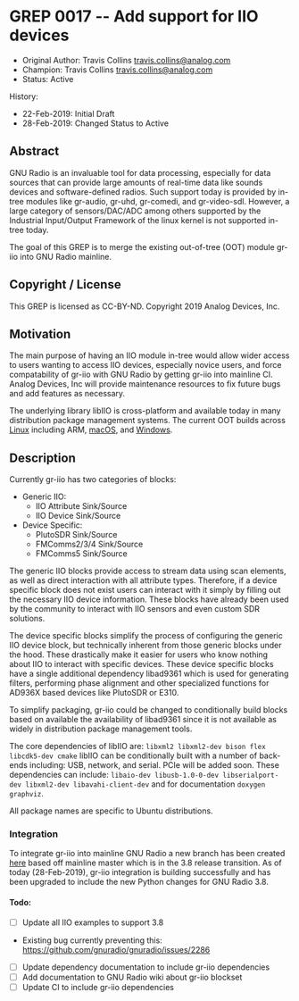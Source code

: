# GREP 0017 -- Add support for IIO devices

- Original Author: Travis Collins <travis.collins@analog.com>
- Champion: Travis Collins <travis.collins@analog.com>
- Status: Active

History:
- 22-Feb-2019: Initial Draft
- 28-Feb-2019: Changed Status to Active

## Abstract

GNU Radio is an invaluable tool for data processing, especially for data sources that can provide large amounts of real-time data like sounds devices and software-defined radios. Such support today is provided by in-tree modules like gr-audio, gr-uhd, gr-comedi, and gr-video-sdl. However, a large category of sensors/DAC/ADC among others supported by the Industrial Input/Output Framework of the linux kernel is not supported in-tree today.

The goal of this GREP is to merge the existing out-of-tree (OOT) module gr-iio into GNU Radio mainline.

## Copyright / License

This GREP is licensed as CC-BY-ND.
Copyright 2019 Analog Devices, Inc.

## Motivation

The main purpose of having an IIO module in-tree would allow wider access to users wanting to access IIO devices, especially novice users, and force compatability of gr-iio with GNU Radio by getting gr-iio into mainline CI. Analog Devices, Inc will provide maintenance resources to fix future bugs and add features as necessary.

The underlying library libIIO is cross-platform and available today in many
distribution package management systems. The current OOT builds across
[Linux](https://wiki.analog.com/resources/tools-software/linux-software/gnuradio) including ARM,
[macOS](https://github.com/macports/macports-ports/blob/master/science/gr-iio/Portfile),
and [Windows](https://github.com/tfcollins/GNURadio_Windows_Build_Scripts/releases/tag/1.5.0).

## Description

Currently gr-iio has two categories of blocks:
 - Generic IIO:
    - IIO Attribute Sink/Source
    - IIO Device Sink/Source
 - Device Specific:
    - PlutoSDR Sink/Source
    - FMComms2/3/4 Sink/Source
    - FMComms5 Sink/Source

The generic IIO blocks provide access to stream data using scan elements, as
well as direct interaction with all attribute types. Therefore, if a device
specific block does not exist users can interact with it simply by filling out
the necessary IIO device information. These blocks have already been used by the
community to interact with IIO sensors and even custom SDR solutions.

The device specific blocks simplify the process of configuring the generic IIO device block, but technically inherent from those generic blocks under the hood. These drastically make it easier for users who know nothing about IIO to interact with specific devices. These device specific blocks have a single additional dependency libad9361 which is used for generating filters, performing phase alignment and other specialized functions for AD936X based devices like PlutoSDR or E310.

To simplify packaging, gr-iio could be changed to conditionally build blocks based on available the availability of libad9361 since it is not available as widely in distribution package management tools.

The core dependencies of libIIO are: `libxml2 libxml2-dev bison flex libcdk5-dev cmake`
libIIO can be conditionally built with a number of back-ends including: USB,
network, and serial. PCIe will be added soon. These dependencies can include:
`libaio-dev libusb-1.0-0-dev libserialport-dev libxml2-dev libavahi-client-dev`
and for documentation `doxygen graphviz`.

All package names are specific to Ubuntu distributions.

### Integration

To integrate gr-iio into mainline GNU Radio a new branch has been created
[here](https://github.com/analogdevicesinc/gnuradio/tree/merge-griio) based off
mainline master which is in the 3.8 release transition. As of today (28-Feb-2019),
gr-iio integration is building successfully and has been upgraded to include the
new Python changes for GNU Radio 3.8.

#### Todo:
 - [ ] Update all IIO examples to support 3.8
  - Existing bug currently preventing this: https://github.com/gnuradio/gnuradio/issues/2286
 - [ ] Update dependency documentation to include gr-iio dependencies
 - [ ] Add documentation to GNU Radio wiki about gr-iio blockset
 - [ ] Update CI to include gr-iio dependencies
